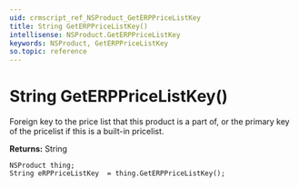 ```yaml
---
uid: crmscript_ref_NSProduct_GetERPPriceListKey
title: String GetERPPriceListKey()
intellisense: NSProduct.GetERPPriceListKey
keywords: NSProduct, GetERPPriceListKey
so.topic: reference
---
```


# String GetERPPriceListKey()

Foreign key to the price list that this product is a part of, or the primary key of the pricelist if this is a built-in pricelist.

**Returns:** String

```crmscript
NSProduct thing;
String eRPPriceListKey  = thing.GetERPPriceListKey();
```

